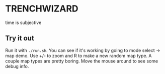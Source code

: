 # TRENCHWIZARD

time is subjective

## Try it out
Run it with `./run.sh`. You can see if it's working by going to mode select -> map demo. Use +/- to zoom and R to make a new random map type. A couple map types are pretty boring. Move the mouse around to see some debug info.